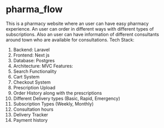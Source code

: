 # pharma_flow
This is a pharmacy website where an user can have easy pharmacy experience. An user can order in different ways with different types of subscriptions. Also an user can have information of different consultants around town who are available for consultations.
Tech Stack:
1. Backend: Laravel
2. Frontend: Next js
3. Database: Postgres
4. Architecture: MVC
Features:
1. Search Functionality
2. Cart System
3. Checkout System
4. Prescription Upload
5. Order History along with the prescriptions
6. Different Delivery types (Basic, Rapid, Emergency)
7. Subscription Types (Weekly, Monthly)
8. Consultation hours
9. Delivery Tracker
10. Payment history
